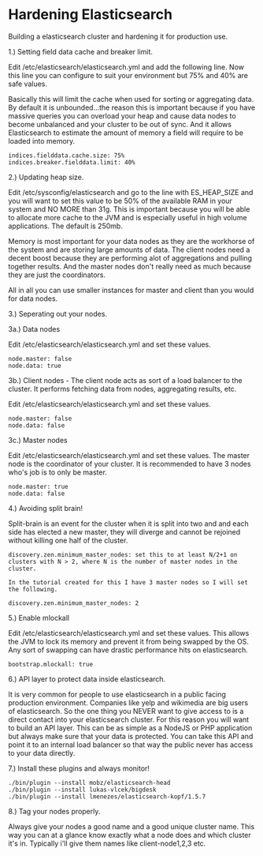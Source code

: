 # Hardening Elasticsearch
Building a elasticsearch cluster and hardening it for production use.

1.) Setting field data cache and breaker limit.

Edit /etc/elasticsearch/elasticsearch.yml and add the following line. Now this line you can configure to suit your environment but 75% and 40% are safe values.

Basically this will limit the cache when used for sorting or aggregating data. By default it is unbounded...the reason this is important because if you have massive queries you can overload your heap and cause data nodes to become unbalanced and your cluster to be out of sync. And it allows Elasticsearch to estimate the amount of memory a field will require to be loaded into memory.
```
indices.fielddata.cache.size: 75%
indices.breaker.fielddata.limit: 40%
```

2.) Updating heap size.

Edit /etc/sysconfig/elasticsearch and go to the line with ES_HEAP_SIZE and you will want to set this value to be 50% of the available RAM in your system and NO MORE than 31g. This is important because you will be able to allocate more cache to the JVM and is especially useful in high volume applications. The default is 250mb.

Memory is most important for your data nodes as they are the workhorse of the system and are storing large amounts of data. The client nodes need a decent boost because they are performing alot of aggregations and pulling together results. And the master nodes don't really need as much because they are just the coordinators.

All in all you can use smaller instances for master and client than you would for data nodes.

3.) Seperating out your nodes.

3a.) Data nodes

Edit /etc/elasticsearch/elasticsearch.yml and set these values.

```
node.master: false
node.data: true
```

3b.) Client nodes - The client node acts as sort of a load balancer to the cluster. It performs fetching data from nodes, aggregating results, etc.

Edit /etc/elasticsearch/elasticsearch.yml and set these values.

```
node.master: false
node.data: false
```

3c.) Master nodes

Edit /etc/elasticsearch/elasticsearch.yml and set these values. The master node is the coordinator of your cluster. It is recommended to have 3 nodes who's job is to only be master.

```
node.master: true
node.data: false
```

4.) Avoiding split brain!

Split-brain is an event for the cluster when it is split into two and and each side has elected a new master, they will diverge and cannot be rejoined without killing one half of the cluster. 

```
discovery.zen.minimum_master_nodes: set this to at least N/2+1 on clusters with N > 2, where N is the number of master nodes in the cluster.

In the tutorial created for this I have 3 master nodes so I will set the following.

discovery.zen.minimum_master_nodes: 2
```

5.) Enable mlockall

Edit /etc/elasticsearch/elasticsearch.yml and set these values. This allows the JVM to lock its memory and prevent it from being swapped by the OS. Any sort of swapping can have drastic performance hits on elasticsearch.

```
bootstrap.mlockall: true
```

6.) API layer to protect data inside elasticsearch.

It is very common for people to use elasticsearch in a public facing production environment. Companies like yelp and wikimedia are big users of elasticsearch. So the one thing you NEVER want to give access to is a direct contact into your elasticsearch cluster. For this reason you will want to build an API layer. This can be as simple as a NodeJS or PHP application but always make sure that your data is protected. You can take this API and point it to an internal load balancer so that way the public never has access to your data directly.

7.) Install these plugins and always monitor!

```
./bin/plugin --install mobz/elasticsearch-head
./bin/plugin --install lukas-vlcek/bigdesk
./bin/plugin --install lmenezes/elasticsearch-kopf/1.5.7
```

8.) Tag your nodes properly.

Always give your nodes a good name and a good unique cluster name. This way you can at a glance know exactly what a node does and which cluster it's in. Typically i'll give them names like client-node1,2,3 etc.
